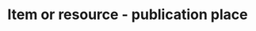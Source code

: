---
title: 'Item or resource - publication place'
field: 'is.item.publicationPlace'
slug: 'resource-description-publication-place'
description: 'City, country'
required: False
policy: 'Free value. Single value only.'
---